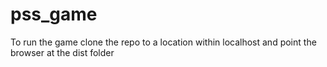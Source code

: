 # pss_game

To run the game clone the repo to a location within localhost and point the browser at the dist folder
